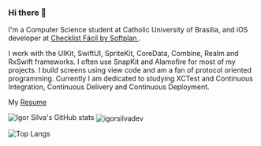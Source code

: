 ### Hi there 👋

I'm a Computer Science student at Catholic University of Brasilia, and iOS developer at [Checklist Fácil by Softplan ](https://www.checklistfacil.com/).

I work with the UIKit, SwiftUI, SpriteKit, CoreData, Combine, Realm and RxSwift frameworks. 
I often use SnapKit and Alamofire for most of my projects. 
I build screens using view code and am a fan of protocol oriented programming. 
 Currently I am dedicated to studying XCTest and Continuous Integration, Continuous Delivery and Continuous Deployment.

My [ Resume ](https://docs.google.com/document/d/1MyLUeDH5EnTh38ayuyZiTuQVjBln8RCD)

![Igor Silva's GitHub stats](https://github-readme-stats.vercel.app/api?username=igorsilvadev&show_icons=true&theme=dracula&count_private=true)
<img align="center" src="https://github-readme-streak-stats.herokuapp.com/?user=igorsilvadev" alt="igorsilvadev" />


![Top Langs](https://github-readme-stats.vercel.app/api/top-langs/?username=igorsilvadev&layout=compact&show_icons=true)

